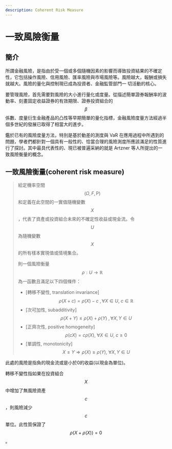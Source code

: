 ```yaml
---
description: Coherent Risk Measure
---
```


# 一致風險衡量

## 簡介

所謂金融風險，是指由於受一個或多個隨機因素的影響而導致投資結果的不確定性，它包括操作風險、信用風險、匯率風險與市場風險等。風險越大，報酬或損失就越大。風險的量化與控制現已成為投資者、金融監管部門一 切活動的核心。

要管理風險，首先需要對風險的大小進行量化或度量。從描述簡單證券報酬率的波動率、刻畫固定收益證券的有效期限、證券投資組合的$$\beta$$係數、度量衍生金融產品的凸性等早期簡單的量化指標，金融風險度量方法經過半個多世紀的發展已取得了相當大的進步。

鑑於已有的風險度量方法，特別是基於動差的測度與 VaR 在應用過程中所遇到的問題，學者們都針對一個具有一般性的、恰當合理的風險測度所應該滿足的性質進行了探討。其中最具代表性的、現已被普遍采納的就是 Artzner 等人所提出的一致風險衡量的概念。

## 一致風險衡量(coherent risk measure)

> 給定機率空間$$(\Omega, F, \mathrm{P})$$和定義在此空間的一實值隨機變數$$X$$，代表了資產或投資組合未來的不確定性收益或現金流。令$$U$$​為隨機變數$$X$$​的所有樣本實現值或情境集合。
>
> 則一個風險衡量$$\rho: U \rightarrow \mathbb{R}$$為一函數且滿足以下四個條件：
>
> * \[轉移不變性, translation invariance] $$\rho(X+c) = \rho(X)-c~, \forall X \in U, ~ c \in \mathbb{R}$$
> * \[次可加性, subadditivity] $$\rho(X+Y) \leq  \rho(X) + \rho(Y)~, \forall X, Y \in U$$
> * \[正齊次性, positive homogeneity] $$\rho(cX) = c  \rho(X), ~ \forall X \in U, ~ c \geq 0$$
> * \[單調性, monotonicity] $$X \leq Y \Rightarrow \rho(X) \geq  \rho(Y), ~ \forall X, Y \in U$$

此處的風險是指負的現金流或是小於0的收益(以現金為單位)。

轉移不變性指如果在投資組合$$X$$​中增加了無風險資產$$c$$​，則風險減少$$c$$​單位。此性質保證了$$\rho(X+\rho(X))=0$$。
